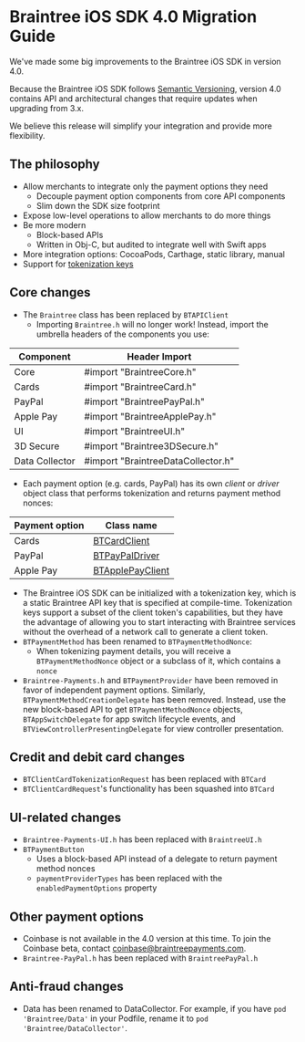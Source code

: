 # Braintree iOS SDK 4.0 Migration Guide

We've made some big improvements to the Braintree iOS SDK in version 4.0.

Because the Braintree iOS SDK follows [Semantic Versioning](http://semver.org), version 4.0 contains API and architectural changes that require updates when upgrading from 3.x.

We believe this release will simplify your integration and provide more flexibility.

## The philosophy

- Allow merchants to integrate only the payment options they need
  - Decouple payment option components from core API components
  - Slim down the SDK size footprint
- Expose low-level operations to allow merchants to do more things
- Be more modern
  - Block-based APIs
  - Written in Obj-C, but audited to integrate well with Swift apps
- More integration options: CocoaPods, Carthage, static library, manual
- Support for [tokenization keys](https://developers.braintreepayments.com/guides/authorization/tokenization-key)

## Core changes

- The `Braintree` class has been replaced by `BTAPIClient`
  - Importing `Braintree.h` will no longer work! Instead, import the umbrella headers of the components you use:

| Component      | Header Import                      |
|----------------|------------------------------------|
| Core           | #import "BraintreeCore.h"          |
| Cards          | #import "BraintreeCard.h"          |
| PayPal         | #import "BraintreePayPal.h"        |
| Apple Pay      | #import "BraintreeApplePay.h"      |
| UI             | #import "BraintreeUI.h"            | 
| 3D Secure      | #import "Braintree3DSecure.h"      |
| Data Collector | #import "BraintreeDataCollector.h" |

- Each payment option (e.g. cards, PayPal) has its own *client* or *driver* object class that performs tokenization and returns payment method nonces:

| Payment option | Class name       |
|----------------|------------------|
| Cards          | [BTCardClient](https://github.com/braintree/braintree_ios/blob/master/BraintreeCard/Public/BTCardClient.h)             |
| PayPal         | [BTPayPalDriver](https://github.com/braintree/braintree_ios/blob/master/BraintreePayPal/Public/BTPayPalDriver.h)       |
| Apple Pay      | [BTApplePayClient](https://github.com/braintree/braintree_ios/blob/master/BraintreeApplePay/Public/BTApplePayClient.h) |

- The Braintree iOS SDK can be initialized with a tokenization key, which is a static Braintree API key that is specified at compile-time. Tokenization keys support a subset of the client token's capabilities, but they have the advantage of allowing you to start interacting with Braintree services without the overhead of a network call to generate a client token.
- `BTPaymentMethod` has been renamed to `BTPaymentMethodNonce`:
  - When tokenizing payment details, you will receive a `BTPaymentMethodNonce` object or a subclass of it, which contains a `nonce`
- `Braintree-Payments.h` and `BTPaymentProvider` have been removed in favor of independent payment options. Similarly, `BTPaymentMethodCreationDelegate` has been removed. Instead, use the new block-based API to get `BTPaymentMethodNonce` objects, `BTAppSwitchDelegate` for app switch lifecycle events, and `BTViewControllerPresentingDelegate` for view controller presentation.

## Credit and debit card changes

- `BTClientCardTokenizationRequest` has been replaced with `BTCard`
- `BTClientCardRequest`'s functionality has been squashed into `BTCard`

## UI-related changes

- `Braintree-Payments-UI.h` has been replaced with `BraintreeUI.h`
- `BTPaymentButton`
  - Uses a block-based API instead of a delegate to return payment method nonces
  - `paymentProviderTypes` has been replaced with the `enabledPaymentOptions` property

## Other payment options

- Coinbase is not available in the 4.0 version at this time. To join the Coinbase beta, contact [coinbase@braintreepayments.com](mailto:coinbase@braintreepayments.com).
- `Braintree-PayPal.h` has been replaced with `BraintreePayPal.h`

## Anti-fraud changes

- Data has been renamed to DataCollector. For example, if you have `pod 'Braintree/Data'` in your Podfile, rename it to `pod 'Braintree/DataCollector'`.

